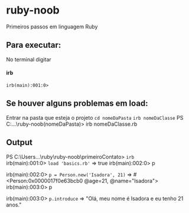 # ruby-noob
Primeiros passos em linguagem Ruby

## Para executar:
No terminal digitar
#### irb 
``irb(main):001:0>``

## Se houver alguns problemas em load:
Entrar na pasta que esteja o projeto
``cd nomeDaPasta``
``irb nomeDaClasse``
PS C:\...\ruby-noob\(nomeDaPasta)> irb nomeDaClasse.rb

## Output
PS C:\Users\...\ruby\ruby-noob\primeiroContato> ``irb``                                                                           
irb(main):001:0> ``load 'basics.rb'``
=> true
irb(main):002:0> p



irb(main):002:0> ``p = Person.new('Isadora', 21)``
=> #<Person:0x0000017f0e63bcb0 @age=21, @name="Isadora">
irb(main):003:0> p
                                


irb(main):003:0> ``p.introduce``
=> "Olá, meu nome é Isadora e eu tenho 21 anos."
